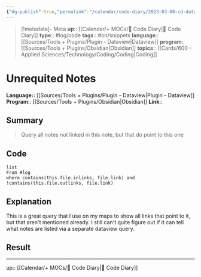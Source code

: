 ```yaml
---
{"dg-publish":true,"permalink":"/calendar/code-diary/2023-03-08-cd-dataview-unrequited-notes/","title":"Unrequited Notes"}
---
```


> [!metadata]- Meta
> **up**:: [[Calendar/+ MOCs/🧪 Code Diary\|🧪 Code Diary]]
> **type**:: #log/code 
> **tags**:: #on/snippets 
> **language**:: [[Sources/Tools + Plugins/Plugin - Dataview\|Dataview]]
> **program**:: [[Sources/Tools + Plugins/Obsidian\|Obsidian]]
> **topics**:: [[Cards/600 - Applied Sciences/Technology/Coding/Coding\|Coding]]


# Unrequited Notes
**Language::**  [[Sources/Tools + Plugins/Plugin - Dataview\|Plugin - Dataview]]
**Program**:: [[Sources/Tools + Plugins/Obsidian\|Obsidian]]
**Link**:: 

## Summary
> Query all notes not linked in this note, but that do point to this one

## Code

```datavi
list 
From #log
where contains(this.file.inlinks, file.link) and !contains(this.file.outlinks, file.link)
```

## Explanation

This is a great query that I use on my maps to show all links that point to it, but that aren't mentioned already. I still can't quite figure out if it can tell what notes are listed via a separate dataview query.

## Result

---
up:: [[Calendar/+ MOCs/🧪 Code Diary\|🧪 Code Diary]]